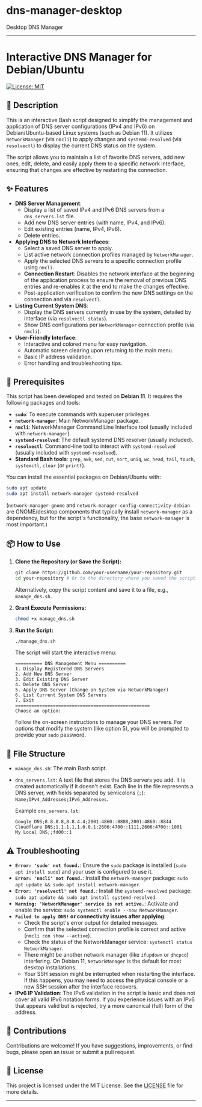# dns-manager-desktop
Desktop DNS Manager

---

# Interactive DNS Manager for Debian/Ubuntu

[![License: MIT](https://img.shields.io/badge/License-MIT-yellow.svg)](https://opensource.org/licenses/MIT)

## 📝 Description

This is an interactive Bash script designed to simplify the management and application of DNS server configurations (IPv4 and IPv6) on Debian/Ubuntu-based Linux systems (such as Debian 11). It utilizes `NetworkManager` (via `nmcli`) to apply changes and `systemd-resolved` (via `resolvectl`) to display the current DNS status on the system.

The script allows you to maintain a list of favorite DNS servers, add new ones, edit, delete, and easily apply them to a specific network interface, ensuring that changes are effective by restarting the connection.

## ✨ Features

*   **DNS Server Management**:
    *   Display a list of saved IPv4 and IPv6 DNS servers from a `dns_servers.lst` file.
    *   Add new DNS server entries (with name, IPv4, and IPv6).
    *   Edit existing entries (name, IPv4, IPv6).
    *   Delete entries.
*   **Applying DNS to Network Interfaces**:
    *   Select a saved DNS server to apply.
    *   List active network connection profiles managed by `NetworkManager`.
    *   Apply the selected DNS servers to a specific connection profile using `nmcli`.
    *   **Connection Restart**: Disables the network interface at the beginning of the application process to ensure the removal of previous DNS entries and re-enables it at the end to make the changes effective.
    *   Post-application verification to confirm the new DNS settings on the connection and via `resolvectl`.
*   **Listing Current System DNS**:
    *   Display the DNS servers currently in use by the system, detailed by interface (via `resolvectl status`).
    *   Show DNS configurations per `NetworkManager` connection profile (via `nmcli`).
*   **User-Friendly Interface**:
    *   Interactive and colored menu for easy navigation.
    *   Automatic screen clearing upon returning to the main menu.
    *   Basic IP address validation.
    *   Error handling and troubleshooting tips.

## 🚀 Prerequisites

This script has been developed and tested on **Debian 11**. It requires the following packages and tools:

*   **`sudo`**: To execute commands with superuser privileges.
*   **`network-manager`**: Main NetworkManager package.
*   **`nmcli`**: NetworkManager Command Line Interface tool (usually included with `network-manager`).
*   **`systemd-resolved`**: The default systemd DNS resolver (usually included).
*   **`resolvectl`**: Command-line tool to interact with `systemd-resolved` (usually included with `systemd-resolved`).
*   **Standard Bash tools**: `grep`, `awk`, `sed`, `cut`, `sort`, `uniq`, `wc`, `head`, `tail`, `touch`, `systemctl`, `clear` (or `printf`).

You can install the essential packages on Debian/Ubuntu with:

```bash
sudo apt update
sudo apt install network-manager systemd-resolved
```
(`network-manager-gnome` and `network-manager-config-connectivity-debian` are GNOME/desktop components that typically install `network-manager` as a dependency, but for the script's functionality, the base `network-manager` is most important.)

## 📦 How to Use

1.  **Clone the Repository (or Save the Script):**
    ```bash
    git clone https://github.com/your-username/your-repository.git
    cd your-repository # Or to the directory where you saved the script
    ```
    Alternatively, copy the script content and save it to a file, e.g., `manage_dns.sh`.

2.  **Grant Execute Permissions:**
    ```bash
    chmod +x manage_dns.sh
    ```

3.  **Run the Script:**
    ```bash
    ./manage_dns.sh
    ```

    The script will start the interactive menu:

    ```
    ========== DNS Management Menu ==========
    1. Display Registered DNS Servers
    2. Add New DNS Server
    3. Edit Existing DNS Server
    4. Delete DNS Server
    5. Apply DNS Server (Change on System via NetworkManager)
    6. List Current System DNS Servers
    7. Exit
    ==================================================
    Choose an option:
    ```

    Follow the on-screen instructions to manage your DNS servers. For options that modify the system (like option 5), you will be prompted to provide your `sudo` password.

## 📂 File Structure

*   `manage_dns.sh`: The main Bash script.
*   `dns_servers.lst`: A text file that stores the DNS servers you add. It is created automatically if it doesn't exist. Each line in the file represents a DNS server, with fields separated by semicolons (`;`): `Name;IPv4_Addresses;IPv6_Addresses`.

    Example `dns_servers.lst`:
    ```
    Google DNS;8.8.8.8,8.8.4.4;2001:4860::8888,2001:4860::8844
    Cloudflare DNS;1.1.1.1,1.0.0.1;2606:4700::1111,2606:4700::1001
    My Local DNS;;fd00::1
    ```

## ⚠️ Troubleshooting

*   **`Error: 'sudo' not found.`**: Ensure the `sudo` package is installed (`sudo apt install sudo`) and your user is configured to use it.
*   **`Error: 'nmcli' not found.`**: Install the `network-manager` package: `sudo apt update && sudo apt install network-manager`.
*   **`Error: 'resolvectl' not found.`**: Install the `systemd-resolved` package: `sudo apt update && sudo apt install systemd-resolved`.
*   **`Warning: 'NetworkManager' service is not active.`**: Activate and enable the service: `sudo systemctl enable --now NetworkManager`.
*   **`Failed to apply DNS!` or connectivity issues after applying**:
    *   Check the script's error output for detailed messages.
    *   Confirm that the selected connection profile is correct and active (`nmcli con show --active`).
    *   Check the status of the NetworkManager service: `systemctl status NetworkManager`.
    *   There might be another network manager (like `ifupdown` or `dhcpcd`) interfering. On Debian 11, `NetworkManager` is the default for most desktop installations.
    *   Your SSH session might be interrupted when restarting the interface. If this happens, you may need to access the physical console or a new SSH session after the interface recovers.
*   **IPv6 IP Validation**: The IPv6 validation in the script is basic and does not cover all valid IPv6 notation forms. If you experience issues with an IPv6 that appears valid but is rejected, try a more canonical (full) form of the address.

## 🤝 Contributions

Contributions are welcome! If you have suggestions, improvements, or find bugs, please open an issue or submit a pull request.

## 📄 License

This project is licensed under the MIT License. See the [LICENSE](LICENSE) file for more details.

---
